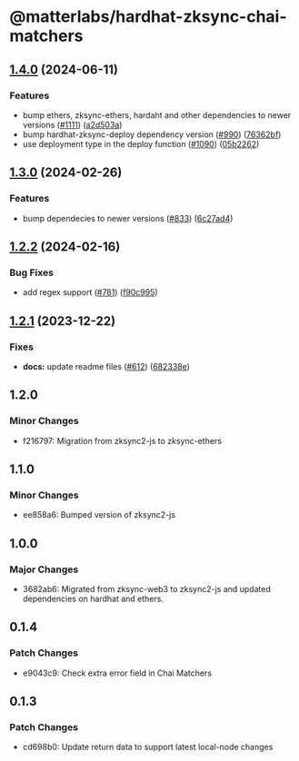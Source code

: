 # @matterlabs/hardhat-zksync-chai-matchers

## [1.4.0](https://github.com/matter-labs/hardhat-zksync/compare/@matterlabs/hardhat-zksync-chai-matchers-v1.3.0...@matterlabs/hardhat-zksync-chai-matchers-v1.4.0) (2024-06-11)


### Features

* bump ethers, zksync-ethers, hardaht and other dependencies to newer versions ([#1111](https://github.com/matter-labs/hardhat-zksync/issues/1111)) ([a2d503a](https://github.com/matter-labs/hardhat-zksync/commit/a2d503abe3f504859651f22998046576eddf6579))
* bump hardhat-zksync-deploy dependency version ([#990](https://github.com/matter-labs/hardhat-zksync/issues/990)) ([76362bf](https://github.com/matter-labs/hardhat-zksync/commit/76362bf435a2af5294a9106370f9c9faaaccdd17))
* use deployment type in the deploy function ([#1090](https://github.com/matter-labs/hardhat-zksync/issues/1090)) ([05b2262](https://github.com/matter-labs/hardhat-zksync/commit/05b2262ff148369297c2098a95775d265b3efd41))

## [1.3.0](https://github.com/matter-labs/hardhat-zksync/compare/@matterlabs/hardhat-zksync-chai-matchers-v1.2.2...@matterlabs/hardhat-zksync-chai-matchers-v1.3.0) (2024-02-26)


### Features

* bump dependecies to newer versions ([#833](https://github.com/matter-labs/hardhat-zksync/issues/833)) ([6c27ad4](https://github.com/matter-labs/hardhat-zksync/commit/6c27ad40cf4c2b7c55b049c2cd33dafcaff7f55e))

## [1.2.2](https://github.com/matter-labs/hardhat-zksync/compare/@matterlabs/hardhat-zksync-chai-matchers-v1.2.1...@matterlabs/hardhat-zksync-chai-matchers-v1.2.2) (2024-02-16)


### Bug Fixes

* add regex support ([#781](https://github.com/matter-labs/hardhat-zksync/issues/781)) ([f90c995](https://github.com/matter-labs/hardhat-zksync/commit/f90c99594f1ab9764c5b8ff722c81831b271b8d4))

## [1.2.1](https://github.com/matter-labs/hardhat-zksync/compare/@matterlabs/hardhat-zksync-chai-matchers@1.2.0...@matterlabs/hardhat-zksync-chai-matchers-v1.2.1) (2023-12-22)


### Fixes

* **docs:** update readme files ([#612](https://github.com/matter-labs/hardhat-zksync/issues/612)) ([682338e](https://github.com/matter-labs/hardhat-zksync/commit/682338e60f52021206325ff6eeec2c394a118642))

## 1.2.0

### Minor Changes

- f216797: Migration from zksync2-js to zksync-ethers

## 1.1.0

### Minor Changes

- ee858a6: Bumped version of zksync2-js

## 1.0.0

### Major Changes

- 3682ab6: Migrated from zksync-web3 to zksync2-js and updated dependencies on hardhat and ethers.

## 0.1.4

### Patch Changes

- e9043c9: Check extra error field in Chai Matchers

## 0.1.3

### Patch Changes

- cd698b0: Update return data to support latest local-node changes

